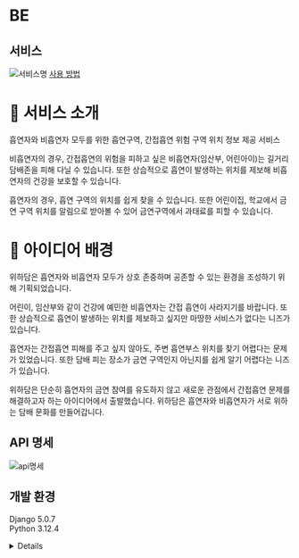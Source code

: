 # BE
## 서비스
![서비스명](https://i.postimg.cc/52qCFQhj/image.png)
[사용 방법](https://github.com/LikeLion12-Hackathon-Ppusher/Frontend/blob/main/README.md)

# 📌 서비스 소개
흡연자와 비흡연자 모두를 위한 흡연구역, 간접흡연 위험 구역 위치 정보 제공 서비스

비흡연자의 경우, 간접흡연의 위험을 피하고 싶은 비흡연자(임산부, 어린아이)는 길거리 담배존을 피해 다닐 수 있습니다. 또한 상습적으로 흡연이 발생하는 위치를 제보해 비흡연자의 건강을 보호할 수 있습니다.

흡연자의 경우, 흡연 구역의 위치를 쉽게 찾을 수 있습니다. 또한 어린이집, 학교에서 금연 구역 위치를 알림으로 받아볼 수 있어 금연구역에서 과태료를 피할 수 있습니다.

# 📌 아이디어 배경
위하담은 흡연자와 비흡연자 모두가 상호 존중하며 공존할 수 있는 환경을 조성하기 위해 기획되었습니다.

어린이, 임산부와 같이 건강에 예민한 비흡연자는 간접 흡연이 사라지기를 바랍니다. 또한 상습적으로 흡연이 발생하는 위치를 제보하고 싶지만 마땅한 서비스가 없다는 니즈가 있습니다.

흡연자는 간접흡연 피해를 주고 싶지 않아도, 주변 흡연부스 위치를 찾기 어렵다는 문제가 있었습니다. 또한 담배 피는 장소가 금연 구역인지 아닌지를 쉽게 알기 어렵다는 니즈가 있습니다.

위하담은 단순히 흡연자의 금연 참여를 유도하지 않고 새로운 관점에서 간접흡연 문제를 해결하고자 하는 아이디어에서 출발했습니다. 위하담은 흡연자와 비흡연자가 서로 위하는 담배 문화를 만들어갑니다.


## API 명세
![api명세](https://i.postimg.cc/8PkBDSsq/image.png)

## 개발 환경
Django 5.0.7  
Python 3.12.4
<details>
  asgiref==3.8.1<br>
  bcrypt==4.2.0<br>
  certifi==2024.7.4<br>
  cffi==1.16.0  <br>
  charset-normalizer==3.3.2  <br>
  cryptography==43.0.0  <br>
  django-allauth==0.63.6  <br>
  django-cors-headers==4.4.0  <br>
  djangorestframework==3.15.2  <br>
  djangorestframework-simplejwt==5.3.1  <br>
  idna==3.7  <br>
  mysqlclient==2.2.4  <br>
  paramiko==3.4.0  <br>
  pycparser==2.22  <br>
  PyJWT==2.8.0  <br>
  PyNaCl==1.5.0  <br>
  requests==2.32.3  <br>
  setuptools==72.1.0  <br>
  sshtunnel==0.4.0  <br>
  sqlparse==0.5.1  <br>
  urllib3==2.2.2  <br>
  wheel==0.43.0  <br>
</details>
